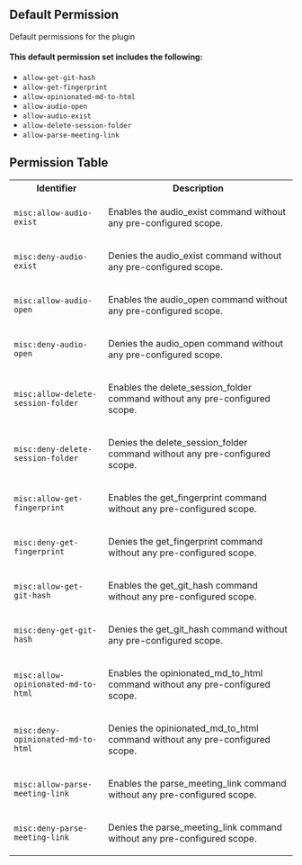 ## Default Permission

Default permissions for the plugin

#### This default permission set includes the following:

- `allow-get-git-hash`
- `allow-get-fingerprint`
- `allow-opinionated-md-to-html`
- `allow-audio-open`
- `allow-audio-exist`
- `allow-delete-session-folder`
- `allow-parse-meeting-link`

## Permission Table

<table>
<tr>
<th>Identifier</th>
<th>Description</th>
</tr>


<tr>
<td>

`misc:allow-audio-exist`

</td>
<td>

Enables the audio_exist command without any pre-configured scope.

</td>
</tr>

<tr>
<td>

`misc:deny-audio-exist`

</td>
<td>

Denies the audio_exist command without any pre-configured scope.

</td>
</tr>

<tr>
<td>

`misc:allow-audio-open`

</td>
<td>

Enables the audio_open command without any pre-configured scope.

</td>
</tr>

<tr>
<td>

`misc:deny-audio-open`

</td>
<td>

Denies the audio_open command without any pre-configured scope.

</td>
</tr>

<tr>
<td>

`misc:allow-delete-session-folder`

</td>
<td>

Enables the delete_session_folder command without any pre-configured scope.

</td>
</tr>

<tr>
<td>

`misc:deny-delete-session-folder`

</td>
<td>

Denies the delete_session_folder command without any pre-configured scope.

</td>
</tr>

<tr>
<td>

`misc:allow-get-fingerprint`

</td>
<td>

Enables the get_fingerprint command without any pre-configured scope.

</td>
</tr>

<tr>
<td>

`misc:deny-get-fingerprint`

</td>
<td>

Denies the get_fingerprint command without any pre-configured scope.

</td>
</tr>

<tr>
<td>

`misc:allow-get-git-hash`

</td>
<td>

Enables the get_git_hash command without any pre-configured scope.

</td>
</tr>

<tr>
<td>

`misc:deny-get-git-hash`

</td>
<td>

Denies the get_git_hash command without any pre-configured scope.

</td>
</tr>

<tr>
<td>

`misc:allow-opinionated-md-to-html`

</td>
<td>

Enables the opinionated_md_to_html command without any pre-configured scope.

</td>
</tr>

<tr>
<td>

`misc:deny-opinionated-md-to-html`

</td>
<td>

Denies the opinionated_md_to_html command without any pre-configured scope.

</td>
</tr>

<tr>
<td>

`misc:allow-parse-meeting-link`

</td>
<td>

Enables the parse_meeting_link command without any pre-configured scope.

</td>
</tr>

<tr>
<td>

`misc:deny-parse-meeting-link`

</td>
<td>

Denies the parse_meeting_link command without any pre-configured scope.

</td>
</tr>
</table>
